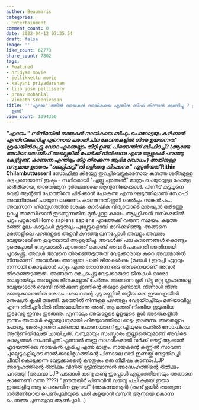 ```yaml
---
author: Beaumaris
categories:
- Entertainment
comment_count: 0
date: 2022-04-12 07:35:54
draft: false
image: ''
like_count: 62773
share_count: 7802
tags:
- Featured
- hridyam movie
- jellikkettu movie
- kalyani priyadarshan
- lijo jose pellissery
- prnav mohanlal
- Vineeth Sreenivasan
title: '''ഹൃദയ''ത്തിൽ നായകൻ നായികയെ എന്തിനു ബീഫ് തിന്നാൻ ക്ഷണിച്ചു ? ഉത്തരം ''ജെല്ലിക്കെട്ടി''ൽ
  ഉണ്ട്'
view_count: 1094360
---
```


_**"ഹൃദയം " സിനിമയിൽ നായകൻ നായികയെ ബീഫും പൊറോട്ടയും കഴിക്കാൻ എന്തിന്ക്ഷണിച്ചു എന്നൊരു പരാതി ചില കോണുകളിൽ നിന്നു ഉയരുന്നത് ശ്രദ്ധയിൽപ്പെട്ടു.വേറെ എന്തെല്ലാം തീറ്റി ഉണ്ട്. പിന്നെന്തിന് ബീഫിറച്ചി? (ആണ്ടേ അവിടെ ഒരു ബീഫ് അല്ലെങ്കിൽ പോർക്ക്‌ നിൽക്കുന്നു എന്നു ആളുകൾ പറഞ്ഞു കേട്ടിട്ടുണ്ട്. കാണുന്ന എന്തിലും തീറ്റ തിരക്കുന്ന ആദിമ ബോധം.) അതിനുള്ള വന്യമായ ഉത്തരം "ജെല്ലിക്കട്ടി"ൽ ഒളിഞ്ഞു കിടക്കുന്നു."**_ **എഴുതിയത് Rithin Chilambuttusseril** സോഫിക്കു കിടയുറ്റ ഇറച്ചിവെട്ടുകാരനായ കനത്ത ശരീരമുള്ള കുട്ടച്ചനെയാണ് ഇഷ്ടം - സ്ഥിരമായി "എല്ലു ചുരണ്ടൽ" മാത്രം ചെയ്യാറുള്ള കോമള ശരീരിയായ, താരതമ്യേന ദുർബലനായ ആന്റണിയേക്കാൾ. പിന്നീട് കുട്ടച്ചനെ വെട്ടി ആന്റണി പോത്തിനെ പിടിക്കാൻ പോകുന്നു എന്ന ഘട്ടത്തിലാണ് സോഫി അവനിലേക്ക് ചായുന്ന ലക്ഷണം കാണുന്നത്.ഇനി ഒരൽപ്പം സങ്കൽപം... അവസാന ഹിമയുഗത്തിനു ശേഷം കാർഷിക വിദ്യയോടെ മനുഷ്യൻ ഒരിടത്തു ഉറച്ചു താമസിക്കാൻ തുടങ്ങുന്നതിന് മുൻപുള്ള കാലം. ആഫ്രിക്കൻ വന്കരയിൽ പറ്റം പറ്റമായി Homo sapiens sapiens പുറത്തേക്ക് വരുന്ന സമയം. കടുത്ത മഞ്ഞ് മൂലം കാടുകൾ കൂടുതലും പുല്മേടുകളായി മാറിക്കഴിഞ്ഞു. അങ്ങനെ മരങ്ങളിലെ പഴങ്ങളുടെ അളവ് കുറഞ്ഞു വന്നപ്പോൾ അവളും അവനും വേട്ടയാടലിനെ കൂടുതലായി ആശ്രയിച്ചു. അവൾക്ക് പല കാരണങ്ങൾ കൊണ്ടും ദൂരെപ്പോയി വേട്ടയാടൽ പറ്റാത്തത് കൊണ്ട് അവൻ പകലന്തി അതിനായി പുറപ്പെട്ടു. അവൾ അവനെ തിരഞ്ഞെടുത്തത് വേട്ടക്കാരായ കുറെ അവന്മാരിൽ നിന്നുമാണ്. അവൾക്കും അവളുടെ പാതി ജീനുകൾക്കും (മക്കൾ ) ഇറച്ചി ഏറ്റവും നന്നായി കൊടുക്കാൻ പറ്റും എന്നു തോന്നുന്ന ഒരു അവനെയാണ് അവൾ തിരഞ്ഞെടുത്തത്. അങ്ങനെ മെച്ചപ്പെട്ട വേട്ടക്കാരുടെ ജീനുകൾ ഓരോ തലമുറയിലും അവളുടെ ജീനുകളോട് ചേർന്നു. അങ്ങനെ ഭൂമി വിട്ടു മറ്റു ഗ്രഹങ്ങളെ വേട്ടയാടാൻ വെമ്പി നിൽക്കുന്ന ഇന്നിന്റെ തലമുറ ഉണ്ടായി. നീണാൾ നീണ്ട മഞ്ഞുകാലത്തിനു ശേഷം പകലവന്റെ ചൂടു മണ്ണിൽ തട്ടിയ ഒരു ഇടവേളയിൽ മനുഷ്യൻ കൃഷി തുടങ്ങി. മരത്തിൽ നിന്നുള്ള പഴങ്ങളും വേട്ടയിറച്ചിയും മതിയാവില്ല എന്ന തിരിച്ചറിവിൽ നിന്നുമായിരുന്നു അത്. ആ മഞ്ഞ് നീങ്ങിയ ഇടുങ്ങിയ ഇടവേള ഇന്നും തുടരുന്നു. എന്നാലും അയാളുടെ മൂളയുടെ ഉൾ അടരുകളിൽ ഇന്നും അയാൾ കല്ലായുധവുമായി ഹിമയുഗത്തിലെ ഓട്ടം തുടരുന്നു. അതെല്ലാം പോട്ടെ. മേൽപ്പറഞ്ഞ പരിണാമ ചോദനയാണ് ഇറച്ചിയുടെ പേരിൽ സോഫിയെ ആന്റണിയിലേക്ക് ചായിച്ചത്. വന്യമായും സംസ്കാരം ഇല്ലാതെയുമാണ് അവിടെ കാര്യങ്ങൾ സംഭവിച്ചത്.എന്നാൽ അതു നാഗരികമായി വർക്ക്‌ ഔട്ട്‌ ആക്കാൻ ഹൃദയത്തിലെ നായകൻ ശ്രമിച്ചു എന്നു മാത്രം. നായകന്റെ കണ്ണിൽ സാവന്ന പുല്മെടുകളിലൂടെ നാൽക്കാലിമൃഗത്തിന്റെ പിന്നാലെ ഓടി ഇണയ്ക്ക് വേട്ടയിറച്ചി ചീന്തി കൊടുക്കുന്ന വേട്ടക്കാരന്റെ കൗതുകം ഒരു നിമിഷം കാണാം.LJP അദ്ദേഹത്തിന്റെ രീതിക്കും വിനീത് ശ്രീനിവാസൻ അദ്ധേഹത്തിന്റെ രീതിക്കും പറഞ്ഞു! (അഥവാ LJP പടങ്ങൾ കണ്ടു കണ്ടു ഇപ്പോൾ എല്ലാത്തിനെയും അങ്ങനെ കാണേണ്ടി വന്നു ????) "ഈരുയിർ പിണവിൻ വയവു പചി കളയ് ഇയാ ഇരുങ്കളിറു അട്ട പെരുഞ്ചിന ഉഴുവയ്" (അകന്നാന്നൂർ) (രണ്ട് ഉയിർ താങ്ങുന്ന ഗർഭിണിയായ പെൺപുലിയുടെ പശി കളയാൻ വമ്പൻ ആനയെ കൊന്ന പെരുത്ത ചുണയുള്ള ആൺപുലി...)